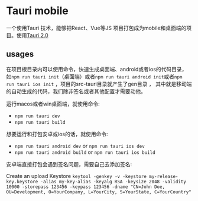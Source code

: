 # Tauri mobile

一个使用Tauri 技术，能够把React、Vue等JS 项目打包成为mobile和桌面端的项目。使用[Tauri 2.0](https://tauri.app)

## usages

在项目根目录内可以使用命令，快速生成桌面端、android或者ios的代码目录， 如`npm run tauri init`（桌面端）或者`npm run tauri android init`或者`npm run tauri ios init`
，项目的src-tauri目录就产生了gen目录 ， 其中就是移动端的自动生成的代码，我们除非签名或者其他配置才需要动他。

运行macos或者win桌面端，就使用命令:
- `npm run tauri dev`
- `npm run tauri build`

想要运行和打包安卓或ios的话，就使用命令:
- `npm run tauri android dev` or `npm run tauri ios dev`
- `npm run tauri android build` or `npm run tauri ios build`

安卓端直接打包会遇到签名问题，需要自己去添加签名:

Create an upload Keystore `keytool -genkey -v -keystore my-release-key.keystore -alias my-key-alias -keyalg RSA -keysize 2048 -validity 10000 -storepass 123456 -keypass 123456 -dname "CN=John Doe, OU=Development, O=YourCompany, L=YourCity, S=YourState, C=YourCountry"`
